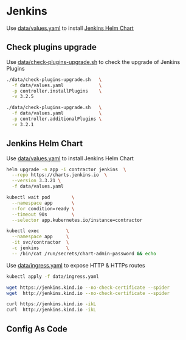 # Jenkins

Use [data/values.yaml](data/values.yaml) to install [Jenkins Helm Chart](https://github.com/jenkinsci/helm-charts/tree/main/charts/jenkins)

## Check plugins upgrade

Use [data/check-plugins-upgrade.sh](data/check-plugins-upgrade.sh) to check the upgrade of Jenkins Plugins

```bash
./data/check-plugins-upgrade.sh   \
  -f data/values.yaml             \
  -p controller.installPlugins    \
  -v 3.2.5

./data/check-plugins-upgrade.sh   \
  -f data/values.yaml             \
  -p controller.additionalPlugins \
  -v 3.2.1
```

## Jenkins Helm Chart

Use [data/values.yaml](data/values.yaml) to install Jenkins Helm Chart

```bash
helm upgrade -n app -i contractor jenkins  \
  --repo https://charts.jenkins.io  \
  --version 3.3.21 \
  -f data/values.yaml

kubectl wait pod        \
  --namespace app       \
  --for condition=ready \
  --timeout 90s         \
  --selector app.kubernetes.io/instance=contractor

kubectl exec          \
  --namespace app     \
  -it svc/contractor  \
  -c jenkins          \
  -- /bin/cat /run/secrets/chart-admin-password && echo
```

Use [data/ingress.yaml](data/ingress.yaml) to expose HTTP & HTTPs routes

```bash
kubectl apply -f data/ingress.yaml

wget https://jenkins.kind.io --no-check-certificate --spider
wget  http://jenkins.kind.io --no-check-certificate --spider

curl https://jenkins.kind.io -ikL
curl  http://jenkins.kind.io -ikL
```

## Config As Code
